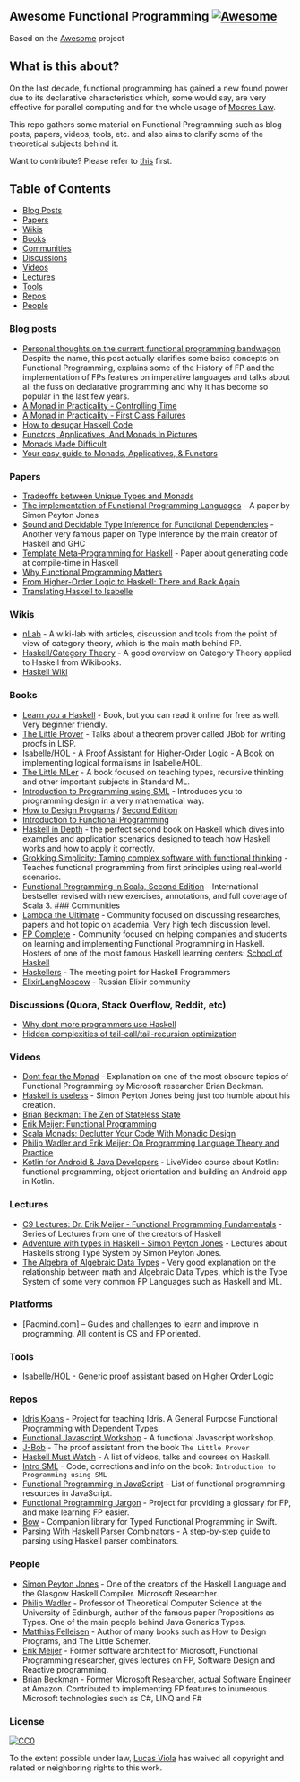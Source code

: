 Awesome Functional Programming [![Awesome](https://cdn.rawgit.com/sindresorhus/awesome/d7305f38d29fed78fa85652e3a63e154dd8e8829/media/badge.svg)](https://github.com/sindresorhus/awesome)
------------------------------------------------------------------------------------------------------------------------------------------------------------------------------------------

Based on the [Awesome](https://github.com/sindresorhus/awesome/) project

What is this about?
-------------------

On the last decade, functional programming has gained a new found power due to its declarative characteristics which, some would say, are very effective for parallel computing and for the whole usage of [Moores Law](https://en.wikipedia.org/wiki/Moore%27s_law).

This repo gathers some material on Functional Programming such as blog posts, papers, videos, tools, etc. and also aims to clarify some of the theoretical subjects behind it.

Want to contribute? Please refer to [this](https://github.com/lucasviola/awesome-functional-programming/blob/master/contributing.md) first.

Table of Contents
-----------------

-   [Blog Posts](#blog-posts)
-   [Papers](#papers)
-   [Wikis](#wikis)
-   [Books](#books)
-   [Communities](#communities)
-   [Discussions](#discussions-quora-stack-overflow-reddit-etc)
-   [Videos](#videos)
-   [Lectures](#lectures)
-   [Tools](#tools)
-   [Repos](#repos)
-   [People](#people)

### Blog posts

-   [Personal thoughts on the current functional programming bandwagon](http://www.akitaonrails.com/2015/10/28/personal-thoughts-on-the-current-functional-programming-bandwagon) Despite the name, this post actually clarifies some baisc concepts on Functional Programming, explains some of the History of FP and the implementation of FPs features on imperative languages and talks about all the fuss on declarative programming and why it has become so popular in the last few years.
-   [A Monad in Practicality - Controlling Time](http://robotlolita.me/2014/03/20/a-monad-in-practicality-controlling-time.html)
-   [A Monad in Practicality - First Class Failures](http://robotlolita.me/2013/12/08/a-monad-in-practicality-first-class-failures.html)
-   [How to desugar Haskell Code](http://www.haskellforall.com/2014/10/how-to-desugar-haskell-code.html)
-   [Functors, Applicatives, And Monads In Pictures](http://adit.io/posts/2013-04-17-functors,_applicatives,_and_monads_in_pictures.html)
-   [Monads Made Difficult](http://www.stephendiehl.com/posts/monads.html)
-   [Your easy guide to Monads, Applicatives, & Functors](https://medium.com/@lettier/your-easy-guide-to-monads-applicatives-functors-862048d61610)

### Papers

-   [Tradeoffs between Unique Types and Monads](http://lambda-the-ultimate.org/node/1180)
-   [The implementation of Functional Programming Languages](http://research.microsoft.com/en-us/um/people/simonpj/papers/slpj-book-1987/start.htm) - A paper by Simon Peyton Jones
-   [Sound and Decidable Type Inference for Functional Dependencies](http://research.microsoft.com/en-us/um/people/simonpj/papers/fd-chr/esop04.pdf) - Another very famous paper on Type Inference by the main creator of Haskell and GHC
-   [Template Meta-Programming for Haskell](http://research.microsoft.com/en-us/um/people/simonpj/papers/meta-haskell/meta-haskell.pdf) - Paper about generating code at compile-time in Haskell
-   [Why Functional Programming Matters](http://www.cs.kent.ac.uk/people/staff/dat/miranda/whyfp90.pdf)
-   [From Higher-Order Logic to Haskell: There and Back Again](http://isabelle.in.tum.de/~haftmann/pdf/from_hol_to_haskell_haftmann.pdf)
-   [Translating Haskell to Isabelle](http://es.cs.uni-kl.de/events/TPHOLs-2007/proceedings/B-178.pdf)

### Wikis

-   [nLab](http://ncatlab.org/nlab/show/HomePage) - A wiki-lab with articles, discussion and tools from the point of view of category theory, which is the main math behind FP.
-   [Haskell/Category Theory](https://en.wikibooks.org/wiki/Haskell/Category_theory) - A good overview on Category Theory applied to Haskell from Wikibooks.
-   [Haskell Wiki](https://wiki.haskell.org/Haskell)

### Books

-   [Learn you a Haskell](http://learnyouahaskell.com/) - Book, but you can read it online for free as well. Very beginner friendly.
-   [The Little Prover](https://books.google.com.br/books?id=I9E_CgAAQBAJ&pg=PR13#v=onepage&q&f=false) - Talks about a theorem prover called JBob for writing proofs in LISP.
-   [Isabelle/HOL - A Proof Assistant for Higher-Order Logic](http://isabelle.in.tum.de/doc/tutorial.pdf) - A Book on implementing logical formalisms in Isabelle/HOL.
-   [The Little MLer](http://www.ccs.neu.edu/home/matthias/BTML/) - A book focused on teaching types, recursive thinking and other important subjects in Standard ML.
-   [Introduction to Programming using SML](http://catalogue.pearsoned.co.uk/educator/product/Introduction-to-Programming-using-SML/9780201398205.page) - Introduces you to programming design in a very mathematical way.
-   [How to Design Programs](http://www.htdp.org/) / [Second Edition](http://www.ccs.neu.edu/home/matthias/HtDP2e/)
-   [Introduction to Functional Programming](http://www.amazon.com/Introduction-Functional-Programming-International-Computing/dp/0134841891)
-   [Haskell in Depth](https://www.manning.com/books/haskell-in-depth) - the perfect second book on Haskell which dives into examples and application scenarios designed to teach how Haskell works and how to apply it correctly.
-   [Grokking Simplicity: Taming complex software with functional thinking](https://www.manning.com/books/grokking-simplicity) - Teaches functional programming from first principles using real-world scenarios.
-   [Functional Programming in Scala, Second Edition](https://www.manning.com/books/functional-programming-in-scala-second-edition) - International bestseller revised with new exercises, annotations, and full coverage of Scala 3. \#\#\# Communities
-   [Lambda the Ultimate](http://lambda-the-ultimate.org/) - Community focused on discussing researches, papers and hot topic on academia. Very high tech discussion level.
-   [FP Complete](https://www.fpcomplete.com/) - Community focused on helping companies and students on learning and implementing Functional Programming in Haskell. Hosters of one of the most famous Haskell learning centers: [School of Haskell](https://www.schoolofhaskell.com/school)
-   [Haskellers](http://www.haskellers.com/) - The meeting point for Haskell Programmers
-   [ElixirLangMoscow](http://elixir-lang.moscow/) - Russian Elixir community

### Discussions (Quora, Stack Overflow, Reddit, etc)

-   [Why dont more programmers use Haskell](https://www.quora.com/Why-dont-more-programmers-use-Haskell)
-   [Hidden complexities of tail-call/tail-recursion optimization](http://lambda-the-ultimate.org/classic/message1532.html)

### Videos

-   [Dont fear the Monad](https://www.youtube.com/watch?v=ZhuHCtR3xq8) - Explanation on one of the most obscure topics of Functional Programming by Microsoft researcher Brian Beckman.
-   [Haskell is useless](https://www.youtube.com/watch?v=iSmkqocn0oQ) - Simon Peyton Jones being just too humble about his creation.
-   [Brian Beckman: The Zen of Stateless State](https://www.youtube.com/watch?v=XxzzJiXHOJs)
-   [Erik Meijer: Functional Programming](https://www.youtube.com/watch?v=z0N1aZ6SnBk)
-   [Scala Monads: Declutter Your Code With Monadic Design](https://www.youtube.com/watch?v=Mw_Jnn_Y5iA)
-   [Philip Wadler and Erik Meijer: On Programming Language Theory and Practice](https://www.youtube.com/watch?v=9SBR_SnrEiI)
-   [Kotlin for Android & Java Developers](https://www.manning.com/livevideo/kotlin-for-android-and-java-developers) - LiveVideo course about Kotlin: functional programming, object orientation and building an Android app in Kotlin.

### Lectures

-   [C9 Lectures: Dr. Erik Meijer - Functional Programming Fundamentals](https://www.youtube.com/playlist?list=PLTA0Ta9Qyspa5Nayx0VCHj5AHQJqp1clD) - Series of Lectures from one of the creators of Haskell
-   [Adventure with types in Haskell - Simon Peyton Jones](https://www.youtube.com/watch?v=6COvD8oynmI&list=RD6COvD8oynmI#t=0) - Lectures about Haskells strong Type System by Simon Peyton Jones.
-   [The Algebra of Algebraic Data Types](https://www.youtube.com/watch?v=YScIPA8RbVE) - Very good explanation on the relationship between math and Algebraic Data Types, which is the Type System of some very common FP Languages such as Haskell and ML.

### Platforms

-   \[Paqmind.com\] – Guides and challenges to learn and improve in programming. All content is CS and FP oriented.

### Tools

-   [Isabelle/HOL](https://www.cl.cam.ac.uk/research/hvg/Isabelle/) - Generic proof assistant based on Higher Order Logic

### Repos

-   [Idris Koans](https://github.com/idris-hackers/idris-koans) - Project for teaching Idris. A General Purpose Functional Programming with Dependent Types
-   [Functional Javascript Workshop](https://github.com/timoxley/functional-javascript-workshop) - A functional Javascript workshop.
-   [J-Bob](https://github.com/the-little-prover/j-bob) - The proof assistant from the book `The Little Prover`
-   [Haskell Must Watch](https://github.com/olehkuchuk/haskell-must-watch) - A list of videos, talks and courses on Haskell.
-   [Intro SML](http://www.it.dtu.dk/introSML/) - Code, corrections and info on the book: `Introduction to Programming using SML`
-   [Functional Programming In JavaScript](https://github.com/busypeoples/functional-programming-javascript) - List of functional programming resources in JavaScript.
-   [Functional Programming Jargon](https://github.com/hemanth/functional-programming-jargon) - Project for providing a glossary for FP, and make learning FP easier.
-   [Bow](https://github.com/bow-swift/bow) - Companion library for Typed Functional Programming in Swift.
-   [Parsing With Haskell Parser Combinators](https://github.com/lettier/parsing-with-haskell-parser-combinators) - A step-by-step guide to parsing using Haskell parser combinators.

### People

-   [Simon Peyton Jones](http://research.microsoft.com/en-us/people/simonpj/) - One of the creators of the Haskell Language and the Glasgow Haskell Compiler. Microsoft Researcher.
-   [Philip Wadler](http://homepages.inf.ed.ac.uk/wadler/) - Professor of Theoretical Computer Science at the University of Edinburgh, author of the famous paper Propositions as Types. One of the main people behind Java Generics Types.
-   [Matthias Felleisen](http://www.ccs.neu.edu/home/matthias/) - Author of many books such as How to Design Programs, and The Little Schemer.
-   [Erik Meijer](https://www.linkedin.com/pub/erik-meijer/0/5ba/924) - Former software architect for Microsoft, Functional Programming researcher, gives lectures on FP, Software Design and Reactive programming.
-   [Brian Beckman](https://www.linkedin.com/in/brianbeckman) - Former Microsoft Researcher, actual Software Engineer at Amazon. Contributed to implementing FP features to inumerous Microsoft technologies such as C\#, LINQ and F\#

### License

[![CC0](https://i.creativecommons.org/p/zero/1.0/88x31.png)](https://creativecommons.org/publicdomain/zero/1.0/)

To the extent possible under law, [Lucas Viola](http://lucasviola.github.io) has waived all copyright and related or neighboring rights to this work.
